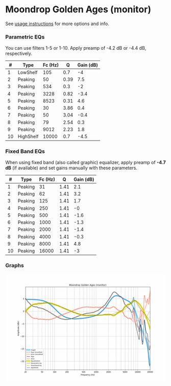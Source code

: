 # Moondrop Golden Ages (monitor)
See [usage instructions](https://github.com/jaakkopasanen/AutoEq#usage) for more options and info.

### Parametric EQs
You can use filters 1-5 or 1-10. Apply preamp of -4.2 dB or -4.4 dB, respectively.

|   # | Type      |   Fc (Hz) |    Q |   Gain (dB) |
|-----|-----------|-----------|------|-------------|
|   1 | LowShelf  |       105 | 0.7  |        -4   |
|   2 | Peaking   |        50 | 0.39 |         7.5 |
|   3 | Peaking   |       534 | 0.3  |        -2   |
|   4 | Peaking   |      3228 | 0.82 |        -3.4 |
|   5 | Peaking   |      8523 | 0.31 |         4.6 |
|   6 | Peaking   |        30 | 3.86 |         0.4 |
|   7 | Peaking   |        50 | 3.04 |        -0.4 |
|   8 | Peaking   |        79 | 2.54 |         0.3 |
|   9 | Peaking   |      9012 | 2.23 |         1.8 |
|  10 | HighShelf |     10000 | 0.7  |        -4.5 |

### Fixed Band EQs
When using fixed band (also called graphic) equalizer, apply preamp of **-4.7 dB** (if available) and set gains manually with these parameters.

|   # | Type    |   Fc (Hz) |    Q |   Gain (dB) |
|-----|---------|-----------|------|-------------|
|   1 | Peaking |        31 | 1.41 |         2.1 |
|   2 | Peaking |        62 | 1.41 |         3.2 |
|   3 | Peaking |       125 | 1.41 |         1.7 |
|   4 | Peaking |       250 | 1.41 |        -0   |
|   5 | Peaking |       500 | 1.41 |        -1.6 |
|   6 | Peaking |      1000 | 1.41 |        -1.3 |
|   7 | Peaking |      2000 | 1.41 |        -1.4 |
|   8 | Peaking |      4000 | 1.41 |        -0.3 |
|   9 | Peaking |      8000 | 1.41 |         4.8 |
|  10 | Peaking |     16000 | 1.41 |        -3   |

### Graphs
![](./Moondrop%20Golden%20Ages%20(monitor).png)
